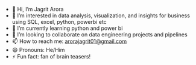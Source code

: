 - 👋 Hi, I’m Jagrit Arora
- 👀 I’m interested in data analysis, visualization, and insights for business using SQL, excel, python, powerbi etc
- 🌱 I’m currently learning python and power bi
- 💞️ I’m looking to collaborate on data engineering projects and pipelines
- 📫 How to reach me: arorajagrit01@gmail.com
- 😄 Pronouns: He/Him
- ⚡ Fun fact: fan of brain teasers!

<!---
jagrit01/jagrit01 is a ✨ special ✨ repository because its `README.md` (this file) appears on your GitHub profile.
You can click the Preview link to take a look at your changes.
--->
